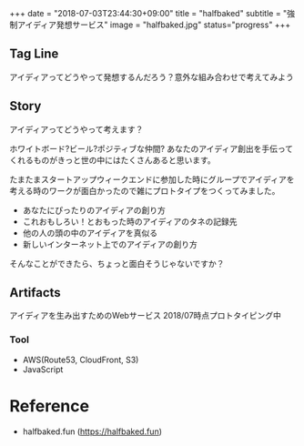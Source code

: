 +++
date = "2018-07-03T23:44:30+09:00"
title = "halfbaked"
subtitle = "強制アイディア発想サービス"
image = "halfbaked.jpg"
status="progress"
+++


## Tag Line
アイディアってどうやって発想するんだろう？意外な組み合わせで考えてみよう

## Story
アイディアってどうやって考えます？

ホワイトボード?ビール?ポジティブな仲間?
あなたのアイディア創出を手伝ってくれるものがきっと世の中にはたくさんあると思います。

たまたまスタートアップウィークエンドに参加した時にグループでアイディアを考える時のワークが面白かったので雑にプロトタイプをつくってみました。

- あなたにぴったりのアイディアの創り方
- これおもしろい！とおもった時のアイディアのタネの記録先
- 他の人の頭の中のアイディアを真似る
- 新しいインターネット上でのアイディアの創り方

そんなことができたら、ちょっと面白そうじゃないですか？


## Artifacts
アイディアを生み出すためのWebサービス
2018/07時点プロトタイピング中  

### Tool
- AWS(Route53, CloudFront, S3)
- JavaScript

# Reference
- halfbaked.fun (https://halfbaked.fun)
